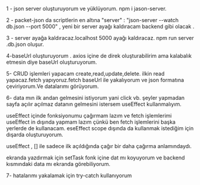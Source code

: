 1 - json server oluşturuyorum ve yüklüyorum. npm i jason-server.

2 - packet-json da scriptlerin en altına "server" : "json-server --watch db.json --port 5000" , yeni bir server ayağı kaldıracam backend gibi olacak .

3 - server ayağa kaldıracaz.localhost 5000 ayağı kaldıracaz. npm run server .db.json oluşur.

4-baseUrl oluşturuyorum . axios içine de direk oluşturabilirim ama kalabalık etmesin diye baseUrl oluşturuyorum.

5- CRUD işlemleri yapacam create,read,update,delete. ilkin read yapacaz.fetch yapıyoruz.fetch baseUrl ile yakalıyorum ve json formatına çeviriyorum.Ve datalarımı görüyorum.

6- data mın ilk andan gelmesini istiyorum yani click vb. şeyler yapmadan sayfa açılır açılmaz datanın gelmesini istersem useEffect kullanmalıyım.

useEffect içinde fonksiyonumu çağırmam lazım ve fetch işlemlerimi useEffect in dışında yapmam lazım çünkü ben fetch işlemlerini başka yerlerde de kullanacam. eseEffect scope dışında da kullanmak istediğim için dışarda oluşturuyorum.

useEffect , [] ile sadece ilk açıldığında çağır bir daha çağırma anlamındaydı.

ekranda yazdırmak için setTask fonk içine dat mı koyuyorum ve backend kısmındaki data mı ekranda görebiliyorum.

7- hatalarımı yakalamak için try-catch kullanıyorum
